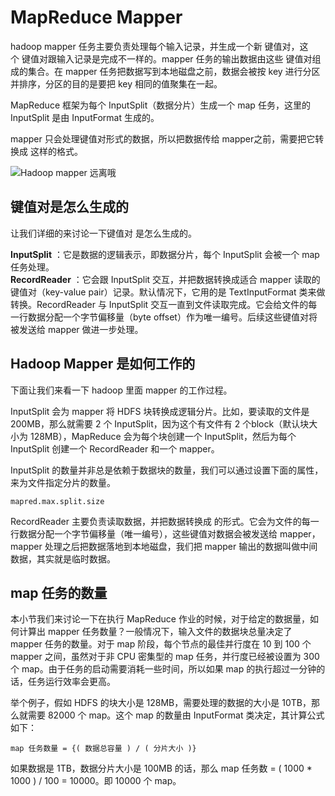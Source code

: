 # MapReduce Mapper

hadoop mapper 任务主要负责处理每个输入记录，并生成一个新 键值对，这个 键值对跟输入记录是完成不一样的。mapper 任务的输出数据由这些 键值对组成的集合。在 mapper 任务把数据写到本地磁盘之前，数据会被按 key 进行分区并排序，分区的目的是要把 key 相同的值聚集在一起。

MapReduce 框架为每个 InputSplit（数据分片）生成一个 map 任务，这里的 InputSplit 是由 InputFormat 生成的。

mapper 只会处理键值对形式的数据，所以把数据传给 mapper之前，需要把它转换成 这样的格式。

![Hadoop mapper 远离哦](https://www.hadoopdoc.com/media/editor/file_1570243872000_20191005105116161957.png "Hadoop mapper 远离哦")

## 键值对是怎么生成的

让我们详细的来讨论一下键值对 是怎么生成的。

**InputSplit** ：它是数据的逻辑表示，即数据分片，每个 InputSplit 会被一个 map 任务处理。  
**RecordReader** ：它会跟 InputSplit 交互，并把数据转换成适合 mapper 读取的键值对（key-value pair）记录。默认情况下，它用的是 TextInputFormat 类来做转换。RecordReader 与 InputSplit 交互一直到文件读取完成。它会给文件的每一行数据分配一个字节偏移量（byte offset）作为唯一编号。后续这些键值对将被发送给 mapper 做进一步处理。

## Hadoop Mapper 是如何工作的

下面让我们来看一下 hadoop 里面 mapper 的工作过程。

InputSplit 会为 mapper 将 HDFS 块转换成逻辑分片。比如，要读取的文件是 200MB，那么就需要 2 个 InputSplit，因为这个有文件有 2 个block（默认块大小为 128MB），MapReduce 会为每个块创建一个 InputSplit，然后为每个 InputSplit 创建一个 RecordReader 和一个 mapper。

InputSplit 的数量并非总是依赖于数据块的数量，我们可以通过设置下面的属性，来为文件指定分片的数量。

`mapred.max.split.size`

RecordReader 主要负责读取数据，并把数据转换成 的形式。它会为文件的每一行数据分配一个字节偏移量（唯一编号），这些键值对数据会被发送给 mapper，mapper 处理之后把数据落地到本地磁盘，我们把 mapper 输出的数据叫做中间数据，其实就是临时数据。

## map 任务的数量

本小节我们来讨论一下在执行 MapReduce 作业的时候，对于给定的数据量，如何计算出 mapper 任务数量？一般情况下，输入文件的数据块总量决定了 mapper 任务的数量。对于 map 阶段，每个节点的最佳并行度在 10 到 100 个 mapper 之间，虽然对于非 CPU 密集型的 map 任务，并行度已经被设置为 300 个 map。由于任务的启动需要消耗一些时间，所以如果 map 的执行超过一分钟的话，任务运行效率会更高。

举个例子，假如 HDFS 的块大小是 128MB，需要处理的数据的大小是 10TB，那么就需要 82000 个 map。这个 map 的数量由 InputFormat 类决定，其计算公式如下：

`map 任务数量 = {( 数据总容量 ) / ( 分片大小 )}`

如果数据是 1TB，数据分片大小是 100MB 的话，那么 map 任务数 = ( 1000 * 1000 ) / 100 = 10000。即 10000 个 map。